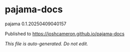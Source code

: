 # pajama-docs
pajama 0.1.20250409040157

Published to https://joshcameron.github.io/pajama-docs

*This file is auto-generated. Do not edit.*
